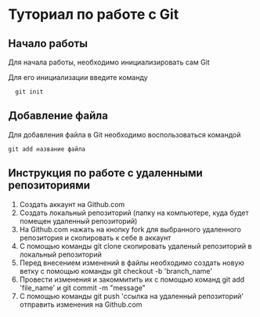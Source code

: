 # Туториал по работе с Git

## Начало работы

Для начала работы, необходимо инициализировать сам Git

Для его инициализации введите команду 

```
  git init
```

## Добавление файла

Для добавления файла в Git необходимо воспользоваться командой 

```
git add название файла
```

## Инструкция по работе с удаленными репозиториями

1. Создать аккаунт на Github.com
2. Создать локальный репозиторий (папку на компьютере, куда будет помещен удаленный репозиторий)
3. На Github.com нажать на кнопку fork для выбранного удаленного репозитория и скопировать к себе в аккаунт
4. С помощью команды git clone скопировать удаленый репозиторий в локальный репозиторий
5. Перед внесением изменений в файлы необходимо создать новую ветку с помощью команды git checkout -b 'branch_name'
6. Провести изменения и закоммитить их с помощью команд git add 'file_name' и git commit -m "message"
7. С помощью команды git push 'ссылка на удаленный репозиторий' отправить изменения на Github.com